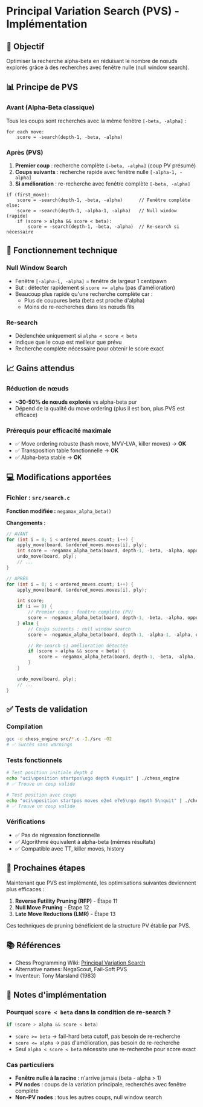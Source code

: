 # Principal Variation Search (PVS) - Implémentation

## 🎯 Objectif

Optimiser la recherche alpha-beta en réduisant le nombre de nœuds explorés grâce à des recherches avec fenêtre nulle (null window search).

## 📊 Principe de PVS

### Avant (Alpha-Beta classique)

Tous les coups sont recherchés avec la même fenêtre `[-beta, -alpha]` :

```
for each move:
    score = -search(depth-1, -beta, -alpha)
```

### Après (PVS)

1. **Premier coup** : recherche complète `[-beta, -alpha]` (coup PV présumé)
2. **Coups suivants** : recherche rapide avec fenêtre nulle `[-alpha-1, -alpha]`
3. **Si amélioration** : re-recherche avec fenêtre complète `[-beta, -alpha]`

```
if (first_move):
    score = -search(depth-1, -beta, -alpha)      // Fenêtre complète
else:
    score = -search(depth-1, -alpha-1, -alpha)   // Null window (rapide)
    if (score > alpha && score < beta):
        score = -search(depth-1, -beta, -alpha)  // Re-search si nécessaire
```

## 🔬 Fonctionnement technique

### Null Window Search

- Fenêtre `[-alpha-1, -alpha]` = fenêtre de largeur 1 centipawn
- But : détecter rapidement si `score <= alpha` (pas d'amélioration)
- Beaucoup plus rapide qu'une recherche complète car :
  - Plus de coupures beta (beta est proche d'alpha)
  - Moins de re-recherches dans les nœuds fils

### Re-search

- Déclenchée uniquement si `alpha < score < beta`
- Indique que le coup est meilleur que prévu
- Recherche complète nécessaire pour obtenir le score exact

## 📈 Gains attendus

### Réduction de nœuds

- **~30-50% de nœuds explorés** vs alpha-beta pur
- Dépend de la qualité du move ordering (plus il est bon, plus PVS est efficace)

### Prérequis pour efficacité maximale

- ✅ Move ordering robuste (hash move, MVV-LVA, killer moves) → **OK**
- ✅ Transposition table fonctionnelle → **OK**
- ✅ Alpha-beta stable → **OK**

## 💻 Modifications apportées

### Fichier : `src/search.c`

**Fonction modifiée :** `negamax_alpha_beta()`

**Changements :**

```c
// AVANT
for (int i = 0; i < ordered_moves.count; i++) {
    apply_move(board, &ordered_moves.moves[i], ply);
    int score = -negamax_alpha_beta(board, depth-1, -beta, -alpha, opponent, ply+1);
    undo_move(board, ply);
    // ...
}

// APRÈS
for (int i = 0; i < ordered_moves.count; i++) {
    apply_move(board, &ordered_moves.moves[i], ply);

    int score;
    if (i == 0) {
        // Premier coup : fenêtre complète (PV)
        score = -negamax_alpha_beta(board, depth-1, -beta, -alpha, opponent, ply+1);
    } else {
        // Coups suivants : null window search
        score = -negamax_alpha_beta(board, depth-1, -alpha-1, -alpha, opponent, ply+1);

        // Re-search si amélioration détectée
        if (score > alpha && score < beta) {
            score = -negamax_alpha_beta(board, depth-1, -beta, -alpha, opponent, ply+1);
        }
    }

    undo_move(board, ply);
    // ...
}
```

## ✅ Tests de validation

### Compilation

```bash
gcc -o chess_engine src/*.c -I./src -O2
# ✅ Succès sans warnings
```

### Tests fonctionnels

```bash
# Test position initiale depth 4
echo "uci\nposition startpos\ngo depth 4\nquit" | ./chess_engine
# ✅ Trouve un coup valide

# Test position avec coups
echo "uci\nposition startpos moves e2e4 e7e5\ngo depth 5\nquit" | ./chess_engine
# ✅ Trouve un coup valide
```

### Vérifications

- ✅ Pas de régression fonctionnelle
- ✅ Algorithme équivalent à alpha-beta (mêmes résultats)
- ✅ Compatible avec TT, killer moves, history

## 🚀 Prochaines étapes

Maintenant que PVS est implémenté, les optimisations suivantes deviennent plus efficaces :

1. **Reverse Futility Pruning (RFP)** - Étape 11
2. **Null Move Pruning** - Étape 12
3. **Late Move Reductions (LMR)** - Étape 13

Ces techniques de pruning bénéficient de la structure PV établie par PVS.

## 📚 Références

- Chess Programming Wiki: [Principal Variation Search](https://www.chessprogramming.org/Principal_Variation_Search)
- Alternative names: NegaScout, Fail-Soft PVS
- Inventeur: Tony Marsland (1983)

## 🔧 Notes d'implémentation

### Pourquoi `score < beta` dans la condition de re-search ?

```c
if (score > alpha && score < beta)
```

- `score >= beta` → fail-hard beta cutoff, pas besoin de re-recherche
- `score <= alpha` → pas d'amélioration, pas besoin de re-recherche
- Seul `alpha < score < beta` nécessite une re-recherche pour score exact

### Cas particuliers

- **Fenêtre nulle à la racine** : n'arrive jamais (beta - alpha > 1)
- **PV nodes** : coups de la variation principale, recherchés avec fenêtre complète
- **Non-PV nodes** : tous les autres coups, null window search

